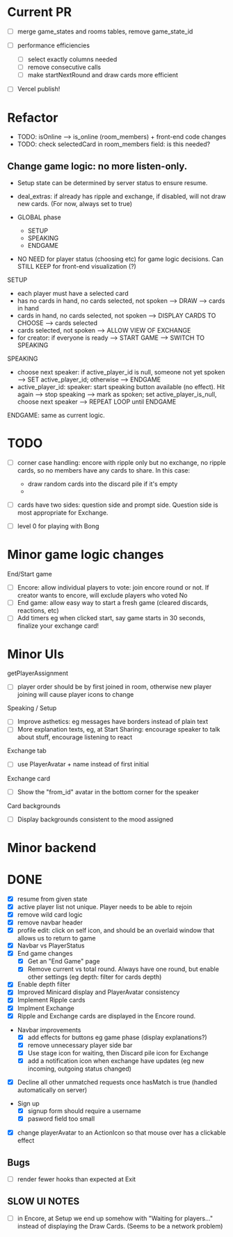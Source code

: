 # Current PR
* [ ] merge game_states and rooms tables, remove game_state_id
* [ ] performance efficiencies
    * [ ] select exactly columns needed
    * [ ] remove consecutive calls
    * [ ] make startNextRound and draw cards more efficient
* [ ] Vercel publish!


# Refactor

* TODO: isOnline --> is_online (room_members) + front-end code changes
* TODO: check selectedCard in room_members field: is this needed? 

## Change game logic: no more listen-only. 
* Setup state can be determined by server status to ensure resume. 
* deal_extras: if already has ripple and exchange, if disabled, will not draw new cards. (For now, always set to true)

* GLOBAL phase
    - SETUP
    - SPEAKING
    - ENDGAME

* NO NEED for player status (choosing etc) for game logic decisions. Can STILL KEEP for front-end visualization (?) 

SETUP
- each player must have a selected card
- has no cards in hand, no cards selected, not spoken --> DRAW --> cards in hand
- cards in hand, no cards selected, not spoken --> DISPLAY CARDS TO CHOOSE --> cards selected
- cards selected, not spoken --> ALLOW VIEW OF EXCHANGE
- for creator: if everyone is ready --> START GAME --> SWITCH TO SPEAKING

SPEAKING
- choose next speaker: if active_player_id is null, someone not yet spoken --> SET active_player_id; otherwise --> ENDGAME
- active_player_id: speaker: start speaking button available (no effect). Hit again --> stop speaking --> mark as spoken; set active_player_is_null, choose next speaker --> REPEAT LOOP until ENDGAME

ENDGAME: same as current logic. 











# TODO

* [ ] corner case handling: encore with ripple only but no exchange, no ripple cards, so no members have any cards to share. In this case:
    - draw random cards into the discard pile if it's empty
    - 
* [ ] cards have two sides: question side and prompt side. Question side is most appropriate for Exchange. 
* [ ] level 0 for playing with Bong


# Minor game logic changes

End/Start game
* [ ] Encore: allow individual players to vote: join encore round or not. If creator wants to encore, will exclude players who voted No
* [ ] End game: allow easy way to start a fresh game (cleared discards, reactions, etc)
* [ ] Add timers eg when clicked start, say game starts in 30 seconds, finalize your exchange card!

# Minor UIs


getPlayerAssignment
* [ ] player order should be by first joined in room, otherwise new player joining will cause player icons to change


Speaking / Setup
* [ ] Improve asthetics: eg messages have borders instead of plain text
* [ ] More explanation texts, eg, at Start Sharing: encourage speaker to talk about stuff, encourage listening to react

Exchange tab
* [ ] use PlayerAvatar + name instead of first initial


Exchange card
* [ ] Show the "from_id" avatar in the bottom corner for the speaker

Card backgrounds
* [ ] Display backgrounds consistent to the mood assigned


# Minor backend


# DONE
* [x] resume from given state
* [x] active player list not unique. Player needs to be able to rejoin
* [x] remove wild card logic
* [x] remove navbar header
* [x] profile edit: click on self icon, and should be an overlaid window that allows us to return to game
* [x] Navbar vs PlayerStatus
* [x] End game changes
    * [x] Get an "End Game" page
    * [x] Remove current vs total round. Always have one round, but  enable other settings (eg depth: filter for cards depth)
* [x] Enable depth filter
* [x] Improved Minicard display and PlayerAvatar consistency
* [x] Implement Ripple cards
* [x] Implment Exchange
* [x] Ripple and Exchange cards are displayed in the Encore round. 
* Navbar improvements
    * [x] add effects for buttons eg game phase (display explanations?)
    * [x] remove unnecessary player side bar
    * [x] Use stage icon for waiting, then Discard pile icon for Exchange
    * [x] add a notification icon when exchange have updates (eg new incoming, outgoing status changed)
* [x] Decline all other unmatched requests once hasMatch is true (handled automatically on server)
* Sign up
    * [x] signup form should require a username
    * [x] pasword field too small
* [x] change playerAvatar to an ActionIcon so that mouse over has a clickable effect


## Bugs
* [ ] render fewer hooks than expected at Exit

## SLOW UI NOTES
* [ ] in Encore, at Setup we end up somehow with "Waiting for players..." instead of displaying the Draw Cards. (Seems to be a network problem)
